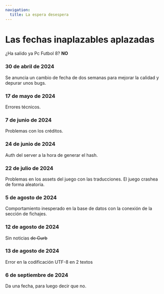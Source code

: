 ```yaml
---
navigation:
  title: La espera desespera
---
```


# Las fechas inaplazables aplazadas

¿Ha salido ya Pc Futbol 8? **NO**

### 30 de abril de 2024

Se anuncia un cambio de fecha de dos semanas para mejorar la calidad y depurar unos bugs.

### 17 de mayo de 2024

Errores técnicos.

### 7 de junio de 2024

Problemas con los créditos.

### 24 de junio de 2024

Auth del server a la hora de generar el hash.

### 22 de julio de 2024

Problemas en los assets del juego con las traducciones. El juego crashea de forma aleatoria.

### 5 de agosto de 2024

Comportamiento inesperado en la base de datos con la conexión de la sección de fichajes.

### 12 de agosto de 2024

Sin noticias ~~de Gurb~~

### 13 de agosto de 2024

Error en la codificación UTF-8 en 2 textos

### 6 de septiembre de 2024

Da una fecha, para luego decir que no.
